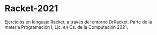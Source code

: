 # Racket-2021
Ejercicios en lenguaje Racket, a través del entorno DrRacket. Parte de la materia Programación I, Lic. en Cs. de la Computación 2021.
